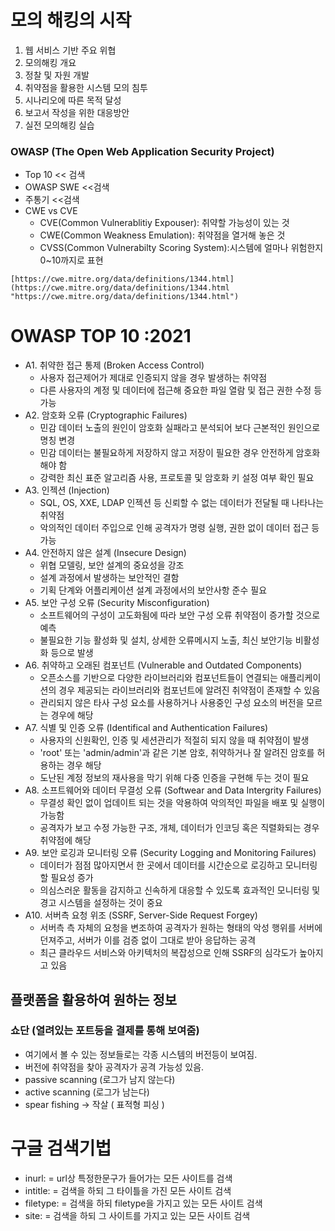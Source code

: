 # 모의 해킹의 시작
1. 웹 서비스 기반 주요 위협
2. 모의해킹 개요
3. 정찰 및 자원 개발
4. 취약점을 활용한 시스템 모의 침투
5. 시나리오에 따른 목적 달성
6. 보고서 작성을 위한 대응방안
7. 실전 모의해킹 실습

### OWASP (The Open Web Application Security Project)
-  Top 10 << 검색 
- OWASP SWE <<검색
- 주통기 <<검색
- CWE vs CVE 
	- CVE(Common Vulnerablitiy Expouser): 취약할 가능성이 있는 것
	- CWE(Common Weakness Emulation): 취약점을 열거해 놓은 것
	- CVSS(Common Vulnerabilty Scoring System):시스템에 얼마나 위험한지 0~10까지로 표현
``` 
[https://cwe.mitre.org/data/definitions/1344.html](https://cwe.mitre.org/data/definitions/1344.html "https://cwe.mitre.org/data/definitions/1344.html")
```

# OWASP TOP 10 :2021
- A1. 취약한 접근 통제 (Broken Access Control)
	- 사용자 접근제어가 제대로 인증되지 않을 경우 발생하는 취약점
	- 다른 사용자의 계정 및 데이터에 접근해 중요한 파일 열람 및 접근 권한 수정 등 가능
- A2. 암호화 오류 (Cryptographic Failures)
	- 민감 데이터 노출의 원인이 암호화 실패라고 분석되어 보다 근본적인 원인으로 명칭 변경
	- 민감 데이터는 불필요하게 저장하지 않고 저장이 필요한 경우 안전하게 암호화 해야 함
	- 강력한 최신 표준 알고리즘 사용, 프로토콜 및 암호화 키 설정 여부 확인 필요
- A3. 인젝션 (Injection)
	- SQL, OS, XXE, LDAP 인젝션 등 신뢰할 수 없는 데이터가 전달될 때 나타나는 취약점
	- 악의적인 데이터 주입으로 인해 공격자가 명령 실행, 권한 없이 데이터 접근 등 가능
- A4. 안전하지 않은 설계 (Insecure Design)
	- 위협 모델링, 보안 설계의 중요성을 강조
	- 설계 과정에서 발생하는 보안적인 결함
	- 기획 단계와 어플리케이션 설계 과정에서의 보안사항 준수 필요
- A5. 보안 구성 오류 (Security Misconfiguration)
	- 소프트웨어의 구성이 고도화됨에 따라 보안 구성 오류 취약점이 증가할 것으로 예측
	- 불필요한 기능 활성화 및 설치, 상세한 오류메시지 노출, 최신 보안기능 비활성화 등으로 발생
- A6. 취약하고 오래된 컴포넌트 (Vulnerable and Outdated Components)
	- 오픈소스를 기반으로 다양한 라이브러리와 컴포넌트들이 연결되는 애플리케이션의 경우 제공되는 라이브러리와 컴포넌트에 알려진 취약점이 존재할 수 있음
	- 관리되지 않은 타사 구성 요소를 사용하거나 사용중인 구성 요소의 버전을 모르는 경우에 해당
- A7. 식별 및 인증 오류 (Identifical and Authentication Failures)
	- 사용자의 신원확인, 인증 및 세션관리가 적절히 되지 않을 때 취약점이 발생
	- 'root' 또는 'admin/admin'과 같은 기본 암호, 취약하거나 잘 알려진 암호를 허용하는 경우 해당
	- 도난된 계정 정보의 재사용을 막기 위해 다중 인증을 구현해 두는 것이 필요
- A8. 소프트웨어와 데이터 무결성 오류 (Softwear and Data Intergrity Failures)
	- 무결성 확인 없이 업데이트 되는 것을 악용하여 악의적인 파일을 배포 및 실행이 가능함
	- 공격자가 보고 수정 가능한 구조, 개체, 데이터가 인코딩 혹은 직렬화되는 경우 취약점에 해당
- A9. 보안 로깅과 모니터링 오류 (Security Logging and Monitoring Failures)
	-  데이터가 점점 많아지면서 한 곳에서 데이터를 시간순으로 로깅하고 모니터링할 필요성 증가
	- 의심스러운 활동을 감지하고 신속하게 대응할 수 있도록 효과적인 모니터링 및 경고 시스템을 설정하는 것이 중요
- A10. 서버측 요청 위조 (SSRF, Server-Side Request Forgey)
	- 서버측 측 자체의 요청을 변조하여 공격자가 원하는 형태의 악성 행위를 서버에 던져주고, 서버가 이를 검증 없이 그대로 받아 응답하는 공격
	- 최근 클라우드 서비스와 아키텍처의 복잡성으로 인해 SSRF의 심각도가 높아지고 있음

## 플랫폼을 활용하여 원하는 정보
### 쇼단 (열려있는 포트등을 결제를 통해 보여줌)
- 여기에서 볼 수 있는 정보들로는 각종 시스템의 버전등이 보여짐. 
- 버전에 취약점을 찾아 공격자가 공격 가능성 있음.
- passive scanning (로그가 남지 않는다) 
- active scanning (로그가 남는다)
- spear fishing -> 작살 ( 표적형 피싱 )

# 구글 검색기법
- inurl: = url상 특정한문구가 들어가는 모든 사이트를 검색 
- intitle: = 검색을 하되 그 타이틀을 가진 모든 사이트 검색 
- filetype: = 검색을 하되 filetype을 가지고 있는 모든 사이트 검색
- site: = 검색을 하되 그 사이트를 가지고 있는 모든 사이트 검색